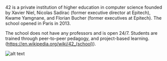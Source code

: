 42 is a private institution of higher education in computer science founded by Xavier Niel, Nicolas Sadirac (former executive director at Epitech), Kwame Yamgnane, and Florian Bucher (former executives at Epitech). The school opened in Paris in 2013. 

The school does not have any professors and is open 24/7. Students are trained through peer-to-peer pedagogy, and project-based learning. (https://en.wikipedia.org/wiki/42_(school)).

![alt text](https://42london.com/wp-content/uploads/2022/09/42-London_Locations_2022.png)
